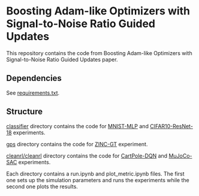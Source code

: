 # Boosting Adam-like Optimizers with Signal-to-Noise Ratio Guided Updates

This repository contains the code from Boosting Adam-like Optimizers with Signal-to-Noise Ratio Guided Updates paper. 

## Dependencies
See [requirements.txt](requirements.txt).

## Structure
[classifier](classifier) directory contains the code for [MNIST-MLP](classifier/main.py) and [CIFAR10-ResNet-18](classifier/main_kuangliu.py) experiments.

[gps](gps) directory contains the code for [ZINC-GT](gps/graph_gps.py) experiment.

[cleanrl/cleanrl](cleanrl/cleanrl) directory contains the code for [CartPole-DQN](cleanrl/cleanrl/dqn.py) and [MuJoCo-SAC](cleanrl/cleanrl/sac_continuous_action.py) experiments.

Each directory contains a run.ipynb and plot_metric.ipynb files. The first one sets up the simulation parameters and runs the experiments while the second one plots the results.
